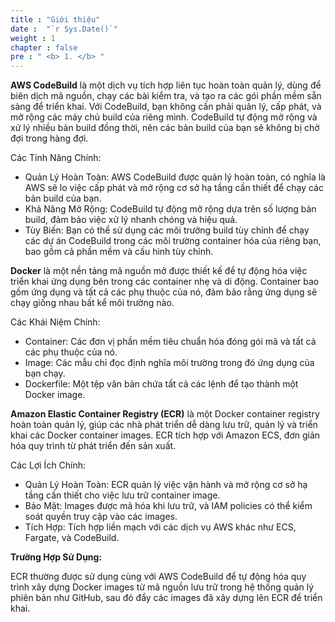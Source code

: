 ```yaml
---
title : "Giới thiệu"
date :  "`r Sys.Date()`" 
weight : 1 
chapter : false
pre : " <b> 1. </b> "
---
```


**AWS CodeBuild** là một dịch vụ tích hợp liên tục hoàn toàn quản lý, dùng để biên dịch mã nguồn, chạy các bài kiểm tra, và tạo ra các gói phần mềm sẵn sàng để triển khai. Với CodeBuild, bạn không cần phải quản lý, cấp phát, và mở rộng các máy chủ build của riêng mình. CodeBuild tự động mở rộng và xử lý nhiều bản build đồng thời, nên các bản build của bạn sẽ không bị chờ đợi trong hàng đợi.

Các Tính Năng Chính:

+ Quản Lý Hoàn Toàn: AWS CodeBuild được quản lý hoàn toàn, có nghĩa là AWS sẽ lo việc cấp phát và mở rộng cơ sở hạ tầng cần thiết để chạy các bản build của bạn.
+ Khả Năng Mở Rộng: CodeBuild tự động mở rộng dựa trên số lượng bản build, đảm bảo việc xử lý nhanh chóng và hiệu quả.
+ Tùy Biến: Bạn có thể sử dụng các môi trường build tùy chỉnh để chạy các dự án CodeBuild trong các môi trường container hóa của riêng bạn, bao gồm cả phần mềm và cấu hình tùy chỉnh.
 
**Docker** là một nền tảng mã nguồn mở được thiết kế để tự động hóa việc triển khai ứng dụng bên trong các container nhẹ và di động. Container bao gồm ứng dụng và tất cả các phụ thuộc của nó, đảm bảo rằng ứng dụng sẽ chạy giống nhau bất kể môi trường nào.

Các Khái Niệm Chính:

+ Container: Các đơn vị phần mềm tiêu chuẩn hóa đóng gói mã và tất cả các phụ thuộc của nó.
+ Image: Các mẫu chỉ đọc định nghĩa môi trường trong đó ứng dụng của bạn chạy.
+ Dockerfile: Một tệp văn bản chứa tất cả các lệnh để tạo thành một Docker image.
  
**Amazon Elastic Container Registry (ECR)** là một Docker container registry hoàn toàn quản lý, giúp các nhà phát triển dễ dàng lưu trữ, quản lý và triển khai các Docker container images. ECR tích hợp với Amazon ECS, đơn giản hóa quy trình từ phát triển đến sản xuất.

Các Lợi Ích Chính:

+ Quản Lý Hoàn Toàn: ECR quản lý việc vận hành và mở rộng cơ sở hạ tầng cần thiết cho việc lưu trữ container image.
+ Bảo Mật: Images được mã hóa khi lưu trữ, và IAM policies có thể kiểm soát quyền truy cập vào các images.
+ Tích Hợp: Tích hợp liền mạch với các dịch vụ AWS khác như ECS, Fargate, và CodeBuild.
  
**Trường Hợp Sử Dụng:**

ECR thường được sử dụng cùng với AWS CodeBuild để tự động hóa quy trình xây dựng Docker images từ mã nguồn lưu trữ trong hệ thống quản lý phiên bản như GitHub, sau đó đẩy các images đã xây dựng lên ECR để triển khai.